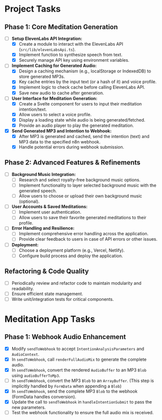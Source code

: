 # Project Tasks

## Phase 1: Core Meditation Generation

- [ ] **Setup ElevenLabs API Integration:**
    - [x] Create a module to interact with the ElevenLabs API (`src/lib/elevenLabsApi.ts`).
    - [x] Implement function to synthesize speech from text.
    - [x] Securely manage API key using environment variables.
- [ ] **Implement Caching for Generated Audio:**
    - [x] Design a caching mechanism (e.g., localStorage or IndexedDB) to store generated MP3s.
    - [x] Key cache entries by the input text (or a hash of it) and voice profile.
    - [x] Implement logic to check cache before calling ElevenLabs API.
    - [x] Save new audio to cache after generation.
- [ ] **User Interface for Meditation Generation:**
    - [x] Create a Svelte component for users to input their meditation intention/text.
    - [x] Allow users to select a voice profile.
    - [x] Display a loading state while audio is being generated/fetched.
    - [x] Provide an audio player to play the generated meditation.
- [x] **Send Generated MP3 and Intention to Webhook:**
    - [x] After MP3 is generated and cached, send the intention (text) and MP3 data to the specified n8n webhook.
    - [x] Handle potential errors during webhook submission.

## Phase 2: Advanced Features & Refinements

- [ ] **Background Music Integration:**
    - [ ] Research and select royalty-free background music options.
    - [ ] Implement functionality to layer selected background music with the generated speech.
    - [ ] Allow users to choose or upload their own background music (optional).
- [ ] **User Accounts & Saved Meditations:**
    - [ ] Implement user authentication.
    - [ ] Allow users to save their favorite generated meditations to their profile.
- [ ] **Error Handling and Resilience:**
    - [ ] Implement comprehensive error handling across the application.
    - [ ] Provide clear feedback to users in case of API errors or other issues.
- [ ] **Deployment:**
    - [ ] Choose a deployment platform (e.g., Vercel, Netlify).
    - [ ] Configure build process and deploy the application.

## Refactoring & Code Quality
- [ ] Periodically review and refactor code to maintain modularity and readability.
- [ ] Ensure efficient state management.
- [ ] Write unit/integration tests for critical components.

# Meditation App Tasks

## Phase 1: Webhook Audio Enhancement

- [x] Modify `sendToWebhook` to accept `IntentionAnalysisParameters` and `AudioContext`.
- [x] In `sendToWebhook`, call `renderFullAudioMix` to generate the complete audio.
- [x] In `sendToWebhook`, convert the rendered `AudioBuffer` to an MP3 `Blob` using `audioBufferToMp3`.
- [ ] In `sendToWebhook`, convert the MP3 `Blob` to an `ArrayBuffer`. (This step is implicitly handled by `FormData` when appending a `Blob`)
- [x] In `sendToWebhook`, send the complete MP3 `Blob` to the webhook (FormData handles conversion).
- [x] Update the call to `sendToWebhook` in `handleIntentionSubmit` to pass the new parameters.
- [ ] Test the webhook functionality to ensure the full audio mix is received.